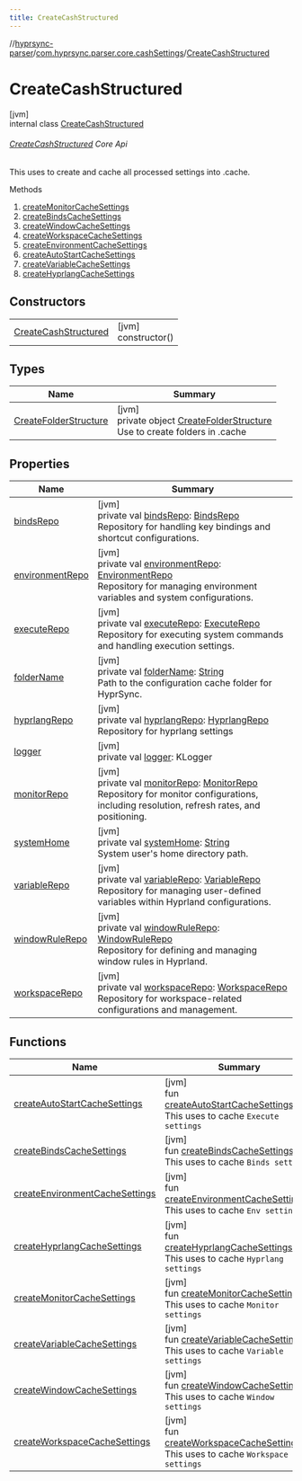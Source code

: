 ```yaml
---
title: CreateCashStructured
---
```

//[hyprsync-parser](../../../index.html)/[com.hyprsync.parser.core.cashSettings](../index.html)/[CreateCashStructured](index.html)



# CreateCashStructured



[jvm]\
internal class [CreateCashStructured](index.html)

###### [CreateCashStructured](index.html) Core Api



This uses to create and cache all processed settings into .cache.



Methods



1. 
   [createMonitorCacheSettings](create-monitor-cache-settings.html)
2. 
   [createBindsCacheSettings](create-binds-cache-settings.html)
3. 
   [createWindowCacheSettings](create-window-cache-settings.html)
4. 
   [createWorkspaceCacheSettings](create-workspace-cache-settings.html)
5. 
   [createEnvironmentCacheSettings](create-environment-cache-settings.html)
6. 
   [createAutoStartCacheSettings](create-auto-start-cache-settings.html)
7. 
   [createVariableCacheSettings](create-variable-cache-settings.html)
8. 
   [createHyprlangCacheSettings](create-hyprlang-cache-settings.html)



## Constructors


| | |
|---|---|
| [CreateCashStructured](-create-cash-structured.html) | [jvm]<br>constructor() |


## Types


| Name | Summary |
|---|---|
| [CreateFolderStructure](-create-folder-structure/index.html) | [jvm]<br>private object [CreateFolderStructure](-create-folder-structure/index.html)<br>Use to create folders in .cache |


## Properties


| Name | Summary |
|---|---|
| [bindsRepo](binds-repo.html) | [jvm]<br>private val [bindsRepo](binds-repo.html): [BindsRepo](../../com.hyprsync.parser.repo.sortSettings/-binds-repo/index.html)<br>Repository for handling key bindings and shortcut configurations. |
| [environmentRepo](environment-repo.html) | [jvm]<br>private val [environmentRepo](environment-repo.html): [EnvironmentRepo](../../com.hyprsync.parser.repo.sortSettings/-environment-repo/index.html)<br>Repository for managing environment variables and system configurations. |
| [executeRepo](execute-repo.html) | [jvm]<br>private val [executeRepo](execute-repo.html): [ExecuteRepo](../../com.hyprsync.parser.repo.sortSettings/-execute-repo/index.html)<br>Repository for executing system commands and handling execution settings. |
| [folderName](folder-name.html) | [jvm]<br>private val [folderName](folder-name.html): [String](https://kotlinlang.org/api/core/kotlin-stdlib/kotlin/-string/index.html)<br>Path to the configuration cache folder for HyprSync. |
| [hyprlangRepo](hyprlang-repo.html) | [jvm]<br>private val [hyprlangRepo](hyprlang-repo.html): [HyprlangRepo](../../com.hyprsync.parser.repo.sortSettings/-hyprlang-repo/index.html)<br>Repository for hyprlang settings |
| [logger](logger.html) | [jvm]<br>private val [logger](logger.html): KLogger |
| [monitorRepo](monitor-repo.html) | [jvm]<br>private val [monitorRepo](monitor-repo.html): [MonitorRepo](../../com.hyprsync.parser.repo.sortSettings/-monitor-repo/index.html)<br>Repository for monitor configurations, including resolution, refresh rates, and positioning. |
| [systemHome](system-home.html) | [jvm]<br>private val [systemHome](system-home.html): [String](https://kotlinlang.org/api/core/kotlin-stdlib/kotlin/-string/index.html)<br>System user's home directory path. |
| [variableRepo](variable-repo.html) | [jvm]<br>private val [variableRepo](variable-repo.html): [VariableRepo](../../com.hyprsync.parser.repo.sortSettings/-variable-repo/index.html)<br>Repository for managing user-defined variables within Hyprland configurations. |
| [windowRuleRepo](window-rule-repo.html) | [jvm]<br>private val [windowRuleRepo](window-rule-repo.html): [WindowRuleRepo](../../com.hyprsync.parser.repo.sortSettings/-window-rule-repo/index.html)<br>Repository for defining and managing window rules in Hyprland. |
| [workspaceRepo](workspace-repo.html) | [jvm]<br>private val [workspaceRepo](workspace-repo.html): [WorkspaceRepo](../../com.hyprsync.parser.repo.sortSettings/-workspace-repo/index.html)<br>Repository for workspace-related configurations and management. |


## Functions


| Name | Summary |
|---|---|
| [createAutoStartCacheSettings](create-auto-start-cache-settings.html) | [jvm]<br>fun [createAutoStartCacheSettings](create-auto-start-cache-settings.html)()<br>This uses to cache `Execute settings` |
| [createBindsCacheSettings](create-binds-cache-settings.html) | [jvm]<br>fun [createBindsCacheSettings](create-binds-cache-settings.html)()<br>This uses to cache `Binds settings` |
| [createEnvironmentCacheSettings](create-environment-cache-settings.html) | [jvm]<br>fun [createEnvironmentCacheSettings](create-environment-cache-settings.html)()<br>This uses to cache `Env settings` |
| [createHyprlangCacheSettings](create-hyprlang-cache-settings.html) | [jvm]<br>fun [createHyprlangCacheSettings](create-hyprlang-cache-settings.html)()<br>This uses to cache `Hyprlang settings` |
| [createMonitorCacheSettings](create-monitor-cache-settings.html) | [jvm]<br>fun [createMonitorCacheSettings](create-monitor-cache-settings.html)()<br>This uses to cache `Monitor settings` |
| [createVariableCacheSettings](create-variable-cache-settings.html) | [jvm]<br>fun [createVariableCacheSettings](create-variable-cache-settings.html)()<br>This uses to cache `Variable settings` |
| [createWindowCacheSettings](create-window-cache-settings.html) | [jvm]<br>fun [createWindowCacheSettings](create-window-cache-settings.html)()<br>This uses to cache `Window settings` |
| [createWorkspaceCacheSettings](create-workspace-cache-settings.html) | [jvm]<br>fun [createWorkspaceCacheSettings](create-workspace-cache-settings.html)()<br>This uses to cache `Workspace settings` |
